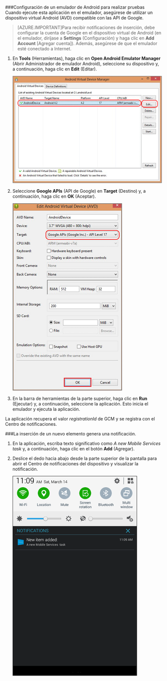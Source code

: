 
###Configuración de un emulador de Android para realizar pruebas
Cuando ejecute esta aplicación en el emulador, asegúrese de utilizar un dispositivo virtual Android (AVD) compatible con las API de Google.

> [AZURE.IMPORTANT]Para recibir notificaciones de inserción, debe configurar la cuenta de Google en el dispositivo virtual de Android (en el emulador, diríjase a **Settings** (Configuración) y haga clic en **Add Account** [Agregar cuenta]). Además, asegúrese de que el emulador esté conectado a Internet.

1. En **Tools** (Herramientas), haga clic en **Open Android Emulator Manager** (Abrir Administrador de emulador Android), seleccione su dispositivo y, a continuación, haga clic en **Edit** (Editar).

   	![Administrador de dispositivos virtuales de Android](./media/mobile-services-android-push-notifications-test/notification-hub-create-android-app7.png)

2. Seleccione **Google APIs** (API de Google) en **Target** (Destino) y, a continuación, haga clic en **OK** (Aceptar).

   	![Edite el dispositivo virtual Android](./media/mobile-services-android-push-notifications-test/notification-hub-create-android-app8.png)

3. En la barra de herramientas de la parte superior, haga clic en **Run** (Ejecutar) y, a continuación, seleccione la aplicación. Esto inicia el emulador y ejecuta la aplicación.

  La aplicación recupera el valor *registrationId* de GCM y se registra con el Centro de notificaciones.

###La inserción de un nuevo elemento genera una notificación.

1. En la aplicación, escriba texto significativo como _A new Mobile Services task_ y, a continuación, haga clic en el botón **Add** (Agregar).

2. Deslice el dedo hacia abajo desde la parte superior de la pantalla para abrir el Centro de notificaciones del dispositivo y visualizar la notificación.

	![Visualice la notificación en el centro de notificaciones](./media/mobile-services-android-push-notifications-test/notification-area-received.png)

<!---HONumber=Oct15_HO3-->